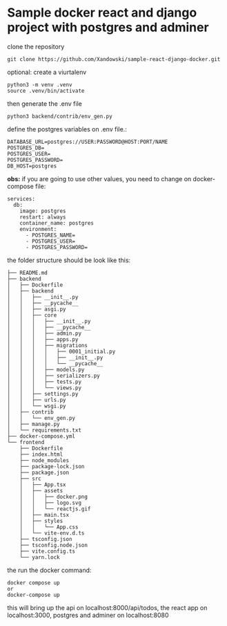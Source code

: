 # Sample docker react and django project with postgres and adminer

clone the repository

```
git clone https://github.com/Xandowski/sample-react-django-docker.git
```

optional: create a viurtalenv

```
python3 -m venv .venv
source .venv/bin/activate
```

then generate the .env file

```
python3 backend/contrib/env_gen.py
```

define the postgres variables on .env file.:

```
DATABASE_URL=postgres://USER:PASSWORD@HOST:PORT/NAME
POSTGRES_DB=
POSTGRES_USER=
POSTGRES_PASSWORD=
DB_HOST=postgres
```
**obs:** if you are going to use other values, you need to change on docker-compose file:

```
services:
  db:
    image: postgres
    restart: always
    container_name: postgres
    environment:
      - POSTGRES_NAME=
      - POSTGRES_USER=
      - POSTGRES_PASSWORD=
```


the folder structure should be look like this:

```
├── README.md
├── backend
│   ├── Dockerfile
│   ├── backend
│   │   ├── __init__.py
│   │   ├── __pycache__
│   │   ├── asgi.py
│   │   ├── core
│   │   │   ├── __init__.py
│   │   │   ├── __pycache__
│   │   │   ├── admin.py
│   │   │   ├── apps.py
│   │   │   ├── migrations
│   │   │   │   ├── 0001_initial.py
│   │   │   │   ├── __init__.py
│   │   │   │   └── __pycache__
│   │   │   ├── models.py
│   │   │   ├── serializers.py
│   │   │   ├── tests.py
│   │   │   └── views.py
│   │   ├── settings.py
│   │   ├── urls.py
│   │   └── wsgi.py
│   ├── contrib
│   │   └── env_gen.py
│   ├── manage.py
│   └── requirements.txt
├── docker-compose.yml
└── frontend
    ├── Dockerfile
    ├── index.html
    ├── node_modules
    ├── package-lock.json
    ├── package.json
    ├── src
    │   ├── App.tsx
    │   ├── assets
    │   │   ├── docker.png
    │   │   ├── logo.svg
    │   │   └── reactjs.gif
    │   ├── main.tsx
    │   ├── styles
    │   │   └── App.css
    │   └── vite-env.d.ts
    ├── tsconfig.json
    ├── tsconfig.node.json
    ├── vite.config.ts
    └── yarn.lock
```

the run the docker command:

```
docker compose up
or
docker-compose up
```

this will bring up the api on localhost:8000/api/todos, the react app on localhost:3000, postgres and adminer on localhost:8080 

